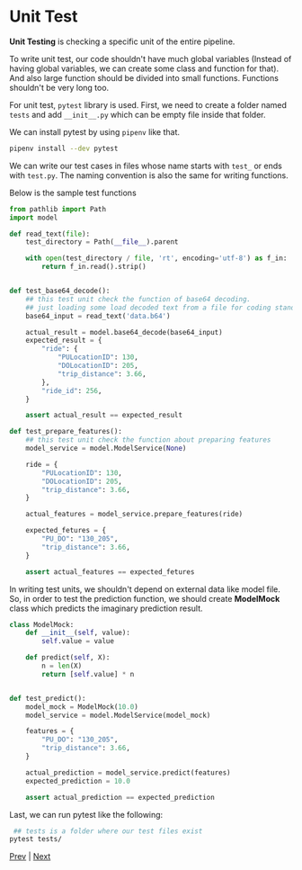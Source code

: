 # Unit Test

**Unit Testing** is checking a specific unit of the entire pipeline. 

To write unit test, our code shouldn't have much global variables (Instead of having global variables, we can create some class and function for that). And also large function should be divided into small functions.  Functions shouldn't be very long too. 

For unit test, `pytest` library is used. First, we need to create a folder named `tests` and add `__init__.py` which can be empty file inside that folder. 

We can install pytest by using `pipenv` like that.

```bash
pipenv install --dev pytest
```

We can write our test cases in files whose name starts with `test_` or ends with `test.py`. The naming convention is  also the same for writing functions.

Below is the sample test functions 

```python 
from pathlib import Path
import model

def read_text(file):
    test_directory = Path(__file__).parent

    with open(test_directory / file, 'rt', encoding='utf-8') as f_in:
        return f_in.read().strip()


def test_base64_decode():
    ## this test unit check the function of base64 decoding.
    ## just loading some load decoded text from a file for coding standard
    base64_input = read_text('data.b64')

    actual_result = model.base64_decode(base64_input)
    expected_result = {
        "ride": {
            "PULocationID": 130,
            "DOLocationID": 205,
            "trip_distance": 3.66,
        },
        "ride_id": 256,
    }

    assert actual_result == expected_result

def test_prepare_features():
    ## this test unit check the function about preparing features
    model_service = model.ModelService(None)

    ride = {
        "PULocationID": 130,
        "DOLocationID": 205,
        "trip_distance": 3.66,
    }

    actual_features = model_service.prepare_features(ride)

    expected_fetures = {
        "PU_DO": "130_205",
        "trip_distance": 3.66,
    }

    assert actual_features == expected_fetures
```

In writing test units, we shouldn't depend on external data like model file.  So, in order to test the prediction function, we should create **ModelMock** class which predicts the imaginary prediction result.

```python
class ModelMock:
    def __init__(self, value):
        self.value = value

    def predict(self, X):
        n = len(X)
        return [self.value] * n


def test_predict():
    model_mock = ModelMock(10.0)
    model_service = model.ModelService(model_mock)

    features = {
        "PU_DO": "130_205",
        "trip_distance": 3.66,
    }

    actual_prediction = model_service.predict(features)
    expected_prediction = 10.0

    assert actual_prediction == expected_prediction

```

Last, we can run pytest like the following:

```bash
 ## tests is a folder where our test files exist
pytest tests/
```

[Prev](./README.md) | [Next](./CloudTest.md)